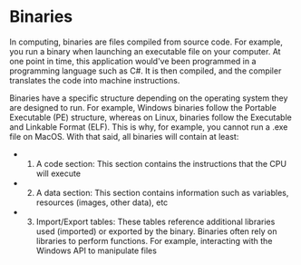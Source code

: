 # Binaries

﻿In computing, binaries are files compiled from source code. For example, you run a binary when launching an executable file on your computer. At one point in time, this application would've been programmed in a programming language such as C#. It is then compiled, and the compiler translates the code into machine instructions.

Binaries have a specific structure depending on the operating system they are designed to run. For example, Windows binaries follow the Portable Executable (PE) structure, whereas on Linux, binaries follow the Executable and Linkable Format (ELF). This is why, for example, you cannot run a .exe file on MacOS. With that said, all binaries will contain at least:

 - 1) A code section: This section contains the instructions that the CPU will execute

 - 2) A data section: This section contains information such as variables, resources (images, other data), etc

 - 3) Import/Export tables: These tables reference additional libraries used (imported) or exported by the binary. Binaries often rely on libraries to perform functions. For example, interacting with the Windows API to manipulate files

